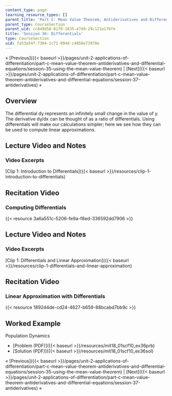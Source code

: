 ```yaml
---
content_type: page
learning_resource_types: []
parent_title: 'Part C: Mean Value Theorem, Antiderivatives and Differential Equations'
parent_type: CourseSection
parent_uid: cc849d58-0178-1635-e7d9-29c121e176fe
title: 'Session 36: Differentials'
type: CourseSection
uid: fa53a54f-7384-1c72-094d-c4856e73978e
---
```


« [Previous]({{< baseurl >}}/pages/unit-2-applications-of-differentiation/part-c-mean-value-theorem-antiderivatives-and-differential-equations/session-35-using-the-mean-value-theorem) | [Next]({{< baseurl >}}/pages/unit-2-applications-of-differentiation/part-c-mean-value-theorem-antiderivatives-and-differential-equations/session-37-antiderivatives) »

Overview
--------

The differential dy represents an infinitely small change in the value of y. The derivative dy/dx can be thought of as a ratio of differentials. Using differentials will make our calculations simpler; here we see how they can be used to compute linear approximations.

Lecture Video and Notes
-----------------------

### Video Excerpts

[Clip 1: Introduction to Differentials]({{< baseurl >}}/resources/clip-1-introduction-to-differentials)

Recitation Video
----------------

### Computing Differentials

{{< resource 3a6a551c-5206-fe9a-f8ed-336592dd7906 >}}

Lecture Video and Notes
-----------------------

### Video Excerpts

[Clip 1: Differentials and Linear Approximation]({{< baseurl >}}/resources/clip-1-differentials-and-linear-approximation)

Recitation Video
----------------

### Linear Approximation with Differentials

{{< resource 1892d4de-cd24-4627-b659-88bcabd7bb9c >}}

Worked Example
--------------

Population Dynamics

*   [Problem (PDF)]({{< baseurl >}}/resources/mit18_01scf10_ex36prb)
*   [Solution (PDF)]({{< baseurl >}}/resources/mit18_01scf10_ex36sol)

« [Previous]({{< baseurl >}}/pages/unit-2-applications-of-differentiation/part-c-mean-value-theorem-antiderivatives-and-differential-equations/session-35-using-the-mean-value-theorem) | [Next]({{< baseurl >}}/pages/unit-2-applications-of-differentiation/part-c-mean-value-theorem-antiderivatives-and-differential-equations/session-37-antiderivatives) »